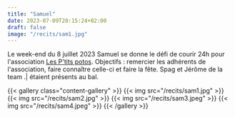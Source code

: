 ```yaml
---
title: "Samuel"
date: 2023-07-09T20:15:24+02:00
draft: false
image: "/recits/sam1.jpg"
---
```


Le week-end du 8 juillet 2023 Samuel se donne le défi de courir 24h
pour l'association [Les P'tits
potos](http://les.ptits.potos.online.fr/). Objectifs : remercier les
adhérents de l'association, faire connaître celle-ci et faire la
fête. Spag et Jérôme de la team .| étaient présents au bal.


{{< gallery class="content-gallery" >}}
  {{< img src="/recits/sam1.jpg" >}}
  {{< img src="/recits/sam2.jpg" >}}
  {{< img src="/recits/sam3.jpeg" >}}
  {{< img src="/recits/sam4.jpeg" >}}
{{< /gallery >}}
